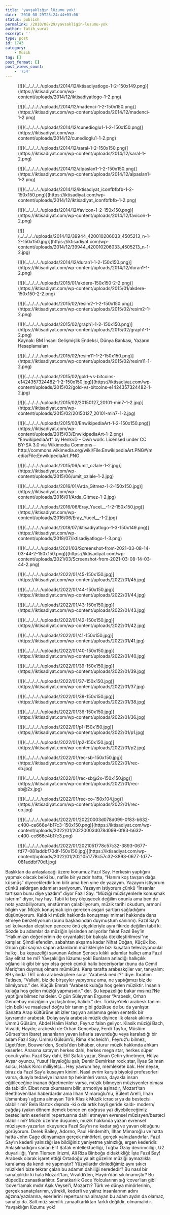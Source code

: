 ```yaml
---
title: 'yavşaklığın lüzumu yok!'
date: '2010-08-29T23:24:44+03:00'
status: publish
permalink: /2010/08/29/yavsakligin-luzumu-yok
author: fatih_vural
excerpt: ''
type: post
id: 1743
category:
    - Müzik
tag: []
post_format: []
post_views_count:
    - '754'
---
```

<div class="gallery galleryid-0 gallery-columns-3 gallery-size-thumbnail" id="gallery-2"><figure class="gallery-item"><div class="gallery-icon landscape"> [![](../../../../uploads/2014/12/iktisadiyatlogo-1-2-150x149.png)](https://iktisadiyat.com/wp-content/uploads/2014/12/iktisadiyatlogo-1-2.png) </div></figure><figure class="gallery-item"><div class="gallery-icon landscape"> [![](../../../../uploads/2014/12/madenci-1-2-150x150.png)](https://iktisadiyat.com/wp-content/uploads/2014/12/madenci-1-2.png) </div></figure><figure class="gallery-item"><div class="gallery-icon landscape"> [![](../../../../uploads/2014/12/cunedioglu1-1-2-150x150.png)](https://iktisadiyat.com/wp-content/uploads/2014/12/cunedioglu1-1-2.png) </div></figure><figure class="gallery-item"><div class="gallery-icon landscape"> [![](../../../../uploads/2014/12/saral-1-2-150x150.png)](https://iktisadiyat.com/wp-content/uploads/2014/12/saral-1-2.png) </div></figure><figure class="gallery-item"><div class="gallery-icon landscape"> [![](../../../../uploads/2014/12/alpaslan1-1-2-150x150.png)](https://iktisadiyat.com/wp-content/uploads/2014/12/alpaslan1-1-2.png) </div></figure><figure class="gallery-item"><div class="gallery-icon landscape"> [![](../../../../uploads/2014/12/iktisadiyat_iconfbfbfb-1-2-150x150.png)](https://iktisadiyat.com/wp-content/uploads/2014/12/iktisadiyat_iconfbfbfb-1-2.png) </div></figure><figure class="gallery-item"><div class="gallery-icon landscape"> [![](../../../../uploads/2014/12/favicon-1-2-150x150.png)](https://iktisadiyat.com/wp-content/uploads/2014/12/favicon-1-2.png) </div></figure><figure class="gallery-item"><div class="gallery-icon landscape"> [![](../../../../uploads/2014/12/39944_420010206033_4505213_n-1-2-150x150.jpg)](https://iktisadiyat.com/wp-content/uploads/2014/12/39944_420010206033_4505213_n-1-2.jpg) </div></figure><figure class="gallery-item"><div class="gallery-icon landscape"> [![](../../../../uploads/2014/12/duran1-1-2-150x150.png)](https://iktisadiyat.com/wp-content/uploads/2014/12/duran1-1-2.png) </div></figure><figure class="gallery-item"><div class="gallery-icon landscape"> [![](../../../../uploads/2015/01/akdere-150x150-2-2.png)](https://iktisadiyat.com/wp-content/uploads/2015/01/akdere-150x150-2-2.png) </div></figure><figure class="gallery-item"><div class="gallery-icon landscape"> [![](../../../../uploads/2015/02/resim2-1-2-150x150.png)](https://iktisadiyat.com/wp-content/uploads/2015/02/resim2-1-2.png) </div></figure><figure class="gallery-item"><div class="gallery-icon landscape"> [![](../../../../uploads/2015/02/graph1-1-2-150x150.png)](https://iktisadiyat.com/wp-content/uploads/2015/02/graph1-1-2.png) </div> <figcaption class="wp-caption-text gallery-caption" id="gallery-2-4517"> Kaynak: BM İnsanı Gelişmişlik Endeksi, Dünya Bankası, Yazarın Hesaplamaları </figcaption></figure><figure class="gallery-item"><div class="gallery-icon landscape"> [![](../../../../uploads/2015/02/resim11-1-2-150x150.png)](https://iktisadiyat.com/wp-content/uploads/2015/02/resim11-1-2.png) </div></figure><figure class="gallery-item"><div class="gallery-icon landscape"> [![](../../../../uploads/2015/02/gold-vs-bitcoins-e1424357324482-1-2-150x150.jpg)](https://iktisadiyat.com/wp-content/uploads/2015/02/gold-vs-bitcoins-e1424357324482-1-2.jpg) </div></figure><figure class="gallery-item"><div class="gallery-icon landscape"> [![](../../../../uploads/2015/02/20150127_20101-min7-1-2.jpg)](https://iktisadiyat.com/wp-content/uploads/2015/02/20150127_20101-min7-1-2.jpg) </div></figure><figure class="gallery-item"><div class="gallery-icon landscape"> [![](../../../../uploads/2015/03/EnwikipediaArt-1-2-150x150.png)](https://iktisadiyat.com/wp-content/uploads/2015/03/EnwikipediaArt-1-2.png) </div> <figcaption class="wp-caption-text gallery-caption" id="gallery-2-4578"> “EnwikipediaArt” by HenkvD – Own work. Licensed under CC BY-SA 3.0 via Wikimedia Commons – http://commons.wikimedia.org/wiki/File:EnwikipediaArt.PNG#/media/File:EnwikipediaArt.PNG </figcaption></figure><figure class="gallery-item"><div class="gallery-icon landscape"> [![](../../../../uploads/2015/06/umit_ozlale-1-2.jpg)](https://iktisadiyat.com/wp-content/uploads/2015/06/umit_ozlale-1-2.jpg) </div></figure><figure class="gallery-item"><div class="gallery-icon landscape"> [![](../../../../uploads/2016/01/Arda_Gitmez-1-2-150x150.jpg)](https://iktisadiyat.com/wp-content/uploads/2016/01/Arda_Gitmez-1-2.jpg) </div></figure><figure class="gallery-item"><div class="gallery-icon landscape"> [![](../../../../uploads/2016/06/Eray_Yucel__-1-2-150x150.jpg)](https://iktisadiyat.com/wp-content/uploads/2016/06/Eray_Yucel__-1-2.jpg) </div></figure><figure class="gallery-item"><div class="gallery-icon landscape"> [![](../../../../uploads/2018/07/iktisadiyatlogo-1-3-150x149.png)](https://iktisadiyat.com/wp-content/uploads/2018/07/iktisadiyatlogo-1-3.png) </div></figure><figure class="gallery-item"><div class="gallery-icon portrait"> [![](../../../../uploads/2021/03/Screenshot-from-2021-03-08-14-03-44-2-150x150.png)](https://iktisadiyat.com/wp-content/uploads/2021/03/Screenshot-from-2021-03-08-14-03-44-2.png) </div></figure><figure class="gallery-item"><div class="gallery-icon landscape"> [![](../../../../uploads/2022/01/45-150x150.jpg)](https://iktisadiyat.com/wp-content/uploads/2022/01/45.jpg) </div></figure><figure class="gallery-item"><div class="gallery-icon landscape"> [![](../../../../uploads/2022/01/44-150x150.jpg)](https://iktisadiyat.com/wp-content/uploads/2022/01/44.jpg) </div></figure><figure class="gallery-item"><div class="gallery-icon landscape"> [![](../../../../uploads/2022/01/43-150x150.jpg)](https://iktisadiyat.com/wp-content/uploads/2022/01/43.jpg) </div></figure><figure class="gallery-item"><div class="gallery-icon landscape"> [![](../../../../uploads/2022/01/42-150x150.jpg)](https://iktisadiyat.com/wp-content/uploads/2022/01/42.jpg) </div></figure><figure class="gallery-item"><div class="gallery-icon landscape"> [![](../../../../uploads/2022/01/41-150x150.jpg)](https://iktisadiyat.com/wp-content/uploads/2022/01/41.jpg) </div></figure><figure class="gallery-item"><div class="gallery-icon landscape"> [![](../../../../uploads/2022/01/40-150x150.jpg)](https://iktisadiyat.com/wp-content/uploads/2022/01/40.jpg) </div></figure><figure class="gallery-item"><div class="gallery-icon landscape"> [![](../../../../uploads/2022/01/39-150x150.jpg)](https://iktisadiyat.com/wp-content/uploads/2022/01/39.jpg) </div></figure><figure class="gallery-item"><div class="gallery-icon landscape"> [![](../../../../uploads/2022/01/37-150x150.jpg)](https://iktisadiyat.com/wp-content/uploads/2022/01/37.jpg) </div></figure><figure class="gallery-item"><div class="gallery-icon landscape"> [![](../../../../uploads/2022/01/38-150x150.jpg)](https://iktisadiyat.com/wp-content/uploads/2022/01/38.jpg) </div></figure><figure class="gallery-item"><div class="gallery-icon landscape"> [![](../../../../uploads/2022/01/36-150x150.jpg)](https://iktisadiyat.com/wp-content/uploads/2022/01/36.jpg) </div></figure><figure class="gallery-item"><div class="gallery-icon landscape"> [![](../../../../uploads/2022/01/p1-150x150.jpg)](https://iktisadiyat.com/wp-content/uploads/2022/01/p1.jpg) </div></figure><figure class="gallery-item"><div class="gallery-icon landscape"> [![](../../../../uploads/2022/01/p2-150x150.jpg)](https://iktisadiyat.com/wp-content/uploads/2022/01/p2.jpg) </div></figure><figure class="gallery-item"><div class="gallery-icon portrait"> [![](../../../../uploads/2022/01/rec-sb-150x150.jpg)](https://iktisadiyat.com/wp-content/uploads/2022/01/rec-sb.jpg) </div></figure><figure class="gallery-item"><div class="gallery-icon portrait"> [![](../../../../uploads/2022/01/rec-sb@2x-150x150.jpg)](https://iktisadiyat.com/wp-content/uploads/2022/01/rec-sb@2x.jpg) </div></figure><figure class="gallery-item"><div class="gallery-icon landscape"> [![](../../../../uploads/2022/01/rec-co-150x104.jpg)](https://iktisadiyat.com/wp-content/uploads/2022/01/rec-co.jpg) </div></figure><figure class="gallery-item"><div class="gallery-icon portrait"> [![](../../../../uploads/2022/01/20220003d078d099-0f83-b632-c400-ce666e4b17c3-150x150.png)](https://iktisadiyat.com/wp-content/uploads/2022/01/20220003d078d099-0f83-b632-c400-ce666e4b17c3.png) </div></figure><figure class="gallery-item"><div class="gallery-icon landscape"> [![](../../../../uploads/2022/01/2021051778c57c32-3893-0677-fd77-081addbf70df-150x150.jpg)](https://iktisadiyat.com/wp-content/uploads/2022/01/2021051778c57c32-3893-0677-fd77-081addbf70df.jpg) </div></figure></div>  
Başlıktan da anlaşılacağı üzere konumuz Fazıl Say. Herkesin yaptığını yapmak olacak belki bu, nafile bir yazıdır hatta, “Hanım koş tavşan dağa küsmüş” diyeceklerdir kim bilir ama ben yine de yazayım. Yazayım istiyorum çünkü saldırgan adamları seviyorum. Yazayım istiyorum çünkü “İnsanlar tartışsın bunu diye yazdım” diyor Fazıl Say. “Müziği müzisyenlerle konuşmak isterim” diyor, hay hay. Tabii ki boy ölçüşecek değilim onunla ama ben de nota yazabiliyorum, enstürman çalabiliyorum, müzik tarihi okudum, armoni bilgim var. Müzik konuşmak için gereken asgari şartları sağladığımı düşünüyorum. Kaldı ki müzik hakkında konuşmayı mimari hakkında dans etmeye benzetiyorum (bunu başkasından duymuştum sanırım).  
Fazıl Say’ı sol kulvardan eleştiren pencere önü çiçekleriyle aynı fikirde değilim tabii ki. Sözde bu adamlar da müziğin iyisinden anlıyorlar fakat Fazıl Bey’in “Halkımızın değerlerinin de oryantalist bir bakışla ötekileştirilmesi”ne karşılar. Şimdi efendim, sabahtan akşama kadar Nihat Doğan, Küçük İbo, Gripin gibi saçma sapan adamların müzikleriyle bizi kuşatan televizyoncular halkçı, bu kepazeliği savunan Adnan Şenses kılıklı adamlar halkçı ama Fazıl Say elitist he mi? Yavşaklığın lüzumu yok! Bunların anladığı halkçılık oğlancılık gibi bir şey olsa gerek çünkü halkı beceriyorlar (bunu da Cemil Meriç’ten duymuş olmam mümkün).  
Karşı tarafta arabeskçiler var, tanıyalım: 89 yılında TRT ünlü arabeskçilere sorar “Arabesk nedir?” diye. İbrahim Tatlıses, “Vallahi, biz de birşeyler yapıyoruz ama, ne yaptığımızı biz de bilmiyoruz.” der. Küçük Emrah “Arabesk kulağa hoş gelen müziktir. İnsanın kulağa hoş gelen müziği yapmasıdır.” der. Şu kepazeliğe bakar mısınız?Ne yaptığını bilmez haldeler. O gün Süleyman Erguner “Arabesk, Orhan Gencebay müziğinin yozlaştırılmış halidir.” der. Türkiye’deki arabesk tanımı için belki ve maalesef doğru bir tanım gibi gözükse de bu da yanlıştır. Sanatta Arap kültürüne ait izler taşıyan anlamına gelen sentetik bir kavramdır arabesk. Dolayısıyla arabesk müzik diyince ilk olarak aklıma Ümmü Gülsüm, Abdel Halim Hafez, Feyruz falan geliyor.  
Klasik müziği Bach, Vivaldi, Haydn; arabeski de Orhan Gencebay, Ferdi Tayfur, Müslüm Gürses’ten ibaret sananların yavan laflarla savunduğu veya karaladığı bir adam Fazıl Say. Ümmü Gülsüm’ü, Rima Khcheich’ı, Feyruz’u bilmez, Ligeti’den, Bouwer’den, Scelsi’den bihaber, oturur müzik hakkında ahkam keserler. Anasına satayım herkes dahi, herkes mega star, herkes süper çocuk yahu. Fazıl Say dahi, Elif Şafak yazar, Sinan Çetin yönetmen, Hülya Avşar oyuncu, Yusuf Hayaloğlu şair, Demir Demirkan rock star, İlyas Salman solcu, Haluk Kırcı milliyetçi… Hey yavrum hey, memlekete bak. Her neyse, biraz da Fazıl Say’a kusayım kinimi. Nasıl evrim karşıtı biyoloji profesorleri varsa, duayla tedaviye inanan tıp hekimleri varsa, dayakla insan eğitileceğine inanan öğretmenler varsa, müzik bilmeyen müzisyenler olması da tabiidir. Elbet nota okumasını bilir, armoniye aşinadır, Mozart’tan Beethoven’dan haberdardır ama İlhan Mimaroğlu’nu, Bülent Arel’i, İlhan Usmanbaş’ı ağzına almayan Türk Klasik Müzik icracısı ya da bestecisi olabilir mi? Bela Bartok dışında -ki o da artık hayli geride kaldı- modern/çağdaş (yakın dönem demek bence en doğrusu ya) diyebileceğimiz bestecilerin eserlerini repertuarına dahil etmeyen evrensel müzisyen/besteci olabilir mi?  
Müzik üzerine düşünen, müzik hakkında yazan evrensel müzisyen-yazarları okuyunca Fazıl Say’ın ne kadar sığ ve yavan olduğunu görüyorum. Derek Bailey, Adorno, Paul Hindemith, İlhan Mimaroğlu ve hatta hatta John Cage dünyamızın gerçek minörleri, gerçek yalnızlarıdırlar. Fazıl Say’ın kederli yalnızlığı ise bildiğiniz yeniyetme yalnızlığı, ergen kederidir. Anlaşılmadığını sanan Elif Şafak entellektüelliği, Tuğba Özay devrimciliği, U2 duyarlılığı, Yann Tiersen lirizmi, Ali Riza Binboğa didaktikliği: İşte Fazıl Say! Arabesk olarak işaret ettiği Ortadoğu’ya ait güzelim müziği aymazlıkla karalamış da kendi ne yapmıştır? Yüzyıllardır dinlediğimiz aynı sıkıcı müzikleri bize tekrar çalan bu adamın dahiliği nerededir? Bu nasıl bir sanatçılıktır ki hala Mozart’tan, Vivaldi’den, Haydn’dan sıkılmamıştır? Bu düpedüz zanaatkarlıktır. Sanatkarlık Gece Yolcularının sığ ‘cover’ları gibi ‘cover’lamak mıdır Aşık Veysel’i, Mozart’ı? Türk ve dünya minörlerinin, gerçek sanatçılarının, yürekli, kederli ve yalnız insanlarının adını ağzına/yazılarına, eserlerini repertuarına almayan bu adam aydın da olamaz, sanatçı da. Salt müzisyenlik zanaatkarlıktan farklı değildir, olmamalıdır. Yavşaklığın lüzumu yok!